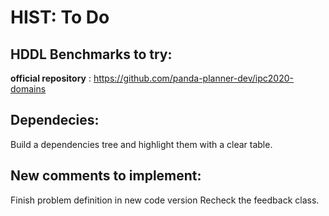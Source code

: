 # HIST: To Do


## HDDL Benchmarks to try:
**official repository** : https://github.com/panda-planner-dev/ipc2020-domains

## Dependecies:
Build a dependencies tree and highlight them with a clear table.

## New comments to implement:
Finish problem definition in new code version
Recheck the feedback class. 
